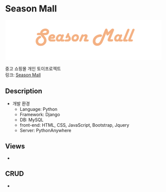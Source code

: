 # Season Mall  
![screensh](./media/uploads/seasonmall_logo.png)



중고 쇼핑몰 개인 토이프로젝트  
링크: [Season Mall](http://wyndday.pythonanywhere.com/SeasonMall/)


## Description  
+ 개발 환경
  - Language: Python
  - Framework: Django
  - DB: MySQL
  - front-end: HTML, CSS, JavaScript, Bootstrap, Jquery
  - Server: PythonAnywhere
## Views  
+
## CRUD  
+
